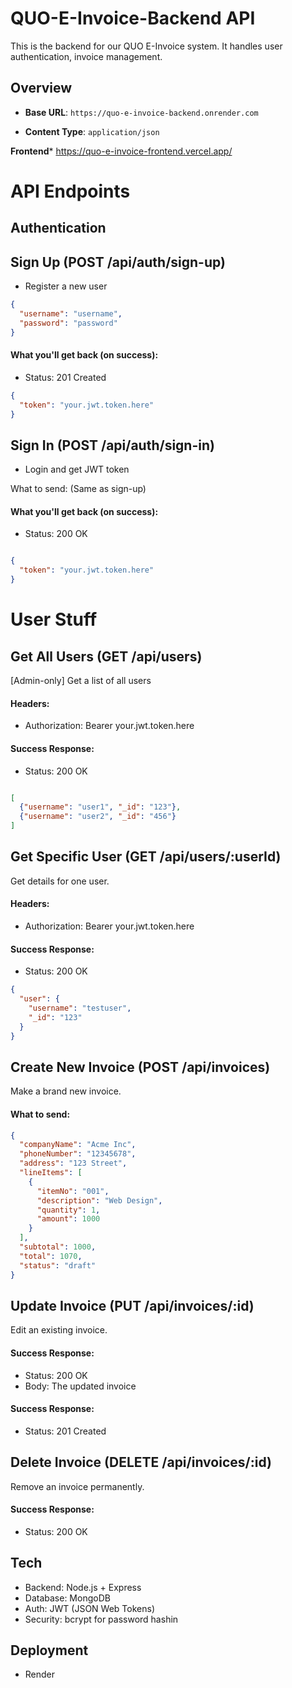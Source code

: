 # QUO-E-Invoice-Backend API
This is the backend for our QUO E-Invoice system. It handles user authentication, invoice management.

## Overview 
- **Base URL**: `https://quo-e-invoice-backend.onrender.com`
<!-- - **Authentication**: No authentication required for these endpoints (public). -->
- **Content Type**: `application/json`

**Frontend***
https://quo-e-invoice-frontend.vercel.app/

# API Endpoints

## Authentication
## Sign Up (POST /api/auth/sign-up)
  - Register a new user

```json
{
  "username": "username",
  "password": "password"
}
```
#### What you'll get back (on success):
  - Status: 201 Created

```json
{
  "token": "your.jwt.token.here"
}
```
## Sign In (POST /api/auth/sign-in)
  - Login and get JWT token

What to send:
(Same as sign-up)

#### What you'll get back (on success):
  - Status: 200 OK

````json

{
  "token": "your.jwt.token.here"
} 
```` 

# User Stuff 
## Get All Users (GET /api/users)
[Admin-only] Get a list of all users

#### Headers:
  - Authorization: Bearer your.jwt.token.here

#### Success Response:

  - Status: 200 OK

````json

[
  {"username": "user1", "_id": "123"},
  {"username": "user2", "_id": "456"}
]
````
## Get Specific User (GET /api/users/:userId)
Get details for one user.

#### Headers:
  - Authorization: Bearer your.jwt.token.here

#### Success Response:
  - Status: 200 OK

````json
{
  "user": {
    "username": "testuser",
    "_id": "123"
  }
}
````
## Create New Invoice (POST /api/invoices)
Make a brand new invoice.

#### What to send:

````json
{
  "companyName": "Acme Inc",
  "phoneNumber": "12345678",
  "address": "123 Street",
  "lineItems": [
    {
      "itemNo": "001",
      "description": "Web Design",
      "quantity": 1,
      "amount": 1000
    }
  ],
  "subtotal": 1000,
  "total": 1070,
  "status": "draft"
}
````

## Update Invoice (PUT /api/invoices/:id)
Edit an existing invoice.

#### Success Response:
  - Status: 200 OK
  - Body: The updated invoice
#### Success Response:
  - Status: 201 Created

## Delete Invoice (DELETE /api/invoices/:id)
Remove an invoice permanently.

#### Success Response:
  - Status: 200 OK

## Tech 
  - Backend: Node.js + Express
  - Database: MongoDB
  - Auth: JWT (JSON Web Tokens)
  - Security: bcrypt for password hashin
    
## Deployment
  - Render





